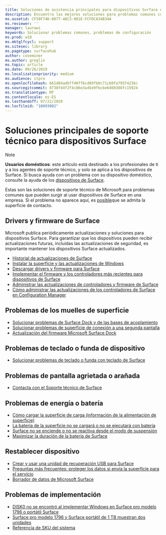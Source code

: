 ```yaml
---
title: Soluciones de asistencia principales para dispositivos Surface en la empresa
description: Encuentra las mejores soluciones para problemas comunes con los dispositivos Surface de la empresa.
ms.assetid: CF58F74D-8077-48C3-981E-FCFDCA34B34A
ms.reviewer: ''
manager: laurawi
keywords: Solucionar problemas comunes, problemas de configuración
ms.prod: w10
ms.mktglfcycl: support
ms.sitesec: library
ms.pagetype: surfacehub
author: coveminer
ms.author: greglin
ms.topic: article
ms.date: 09/26/2019
ms.localizationpriority: medium
ms.audience: itpro
ms.openlocfilehash: 661d84adbff40ff6cd89fb0c71c60fa795f4236c
ms.sourcegitcommit: 8738f44f2f4c86e3a45e9fbcbe6469388fc15924
ms.translationtype: MT
ms.contentlocale: es-ES
ms.lasthandoff: 07/22/2020
ms.locfileid: "10893082"
---
```

# Soluciones principales de soporte técnico para dispositivos Surface

> [!Note]
> **Usuarios domésticos**: este artículo está destinado a los profesionales de ti y a los agentes de soporte técnico, y solo se aplica a los dispositivos de Surface. Si busca ayuda con un problema con su dispositivo doméstico, consulte la ayuda de los [dispositivos de Surface](https://support.microsoft.com/products/surface-devices).

Estas son las soluciones de soporte técnico de Microsoft para problemas comunes que pueden surgir al usar dispositivos de Surface en una empresa. Si el problema no aparece aquí, es [posible](contact-surface-support.md?tabs=online)que se admita la superficie de contacto.

##  <a name="surface-drivers-and-firmware"></a>Drivers y firmware de Surface

Microsoft publica periódicamente actualizaciones y soluciones para dispositivos Surface. Para garantizar que los dispositivos pueden recibir actualizaciones futuras, incluidas las actualizaciones de seguridad, es importante mantener los dispositivos Surface actualizados.

- [Historial de actualizaciones de Surface](https://www.microsoft.com/surface/support/install-update-activate/surface-update-history)
- [Instalar la superficie y las actualizaciones de Windows](https://www.microsoft.com/surface/support/performance-and-maintenance/install-software-updates-for-surface?os=windows-10&=undefined)
- [Descargar drivers y firmware para Surface](https://support.microsoft.com/help/4023482)
- [Implementar el firmware y los controladores más recientes para dispositivos de Surface](https://docs.microsoft.com/surface/deploy-the-latest-firmware-and-drivers-for-surface-devices)
- [Administrar las actualizaciones de controladores y firmware de Surface](https://docs.microsoft.com/surface/manage-surface-pro-3-firmware-updates)
- [Cómo administrar las actualizaciones de los controladores de Surface en Configuration Manager](https://support.microsoft.com/help/4098906)

##  <a name="surface-dock-issues"></a>Problemas de los muelles de superficie

- [Solucionar problemas de Surface Dock y de las bases de acoplamiento](https://support.microsoft.com/help/4023468/surface-troubleshoot-surface-dock-and-docking-stations)
- [Solucionar problemas de superficie de conexión a una segunda pantalla](https://support.microsoft.com/help/4023496)
- [Actualización del firmware Microsoft Surface Dock](https://docs.microsoft.com/surface/surface-dock-updater)

##  <a name="device-cover-or-keyboard-issues"></a>Problemas de teclado o funda de dispositivo

- [Solucionar problemas de teclado o funda con teclado de Surface](https://www.microsoft.com/surface/support/hardware-and-drivers/troubleshoot-surface-keyboards)

##  <a name="screen-cracked-or-scratched-issues"></a>Problemas de pantalla agrietada o arañada

- [Contacta con el Soporte técnico de Surface](contact-surface-support.md?tabs=online)

##  <a name="surface-power-or-battery-issues"></a>Problemas de energía o batería

- [Cómo cargar la superficie de carga (información de la alimentación de superficie)](https://support.microsoft.com/help/4023496)
- [La batería de la superficie no se cargará o no se ejecutará con batería](https://support.microsoft.com/help/4023536)
- [Surface no se enciende o no se reactiva desde el modo de suspensión](https://support.microsoft.com/help/4023537)
- [Maximizar la duración de la batería de Surface](https://support.microsoft.com/help/4483194)

##  <a name="reset-device"></a>Restablecer dispositivo

- [Crear y usar una unidad de recuperación USB para Surface](https://support.microsoft.com/help/4023512)
- [Preguntas más frecuentes: proteger los datos si envía la superficie para el servicio](https://support.microsoft.com/help/4023508)
- [Borrador de datos de Microsoft Surface](https://docs.microsoft.com/surface/microsoft-surface-data-eraser)

##  <a name="deployment-issues"></a>Problemas de implementación

- [DISK0 no se encontró al implementar Windows en Surface pro modelo 1796 o portátil Surface](https://support.microsoft.com/help/4046108)
- [Surface pro modelo 1796 y Surface portátil de 1 TB muestran dos unidades](https://support.microsoft.com/help/4046105)
- [Referencia de SKU del sistema](https://docs.microsoft.com/surface/surface-system-sku-reference)

